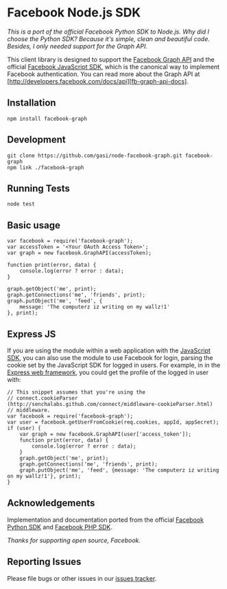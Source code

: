 Facebook Node.js SDK
====================

_This is a port of the official Facebook Python SDK to Node.js.
Why did I choose the Python SDK? Because it's simple, clean and beautiful code.
Besides, I only needed support for the Graph API._

This client library is designed to support the
[Facebook Graph API][fb-graph-api-docs] and the official
[Facebook JavaScript SDK][fb-js-sdk], which is the canonical way to implement
Facebook authentication. You can read more about the Graph API at
[http://developers.facebook.com/docs/api][fb-graph-api-docs].

Installation
------------

    npm install facebook-graph

Development
-----------

    git clone https://github.com/gasi/node-facebook-graph.git facebook-graph
    npm link ./facebook-graph


Running Tests
-------------

    node test

Basic usage
-----------

    var facebook = require('facebook-graph');
    var accessToken = '<Your OAuth Access Token>';
    var graph = new facebook.GraphAPI(accessToken);

    function print(error, data) {
        console.log(error ? error : data);
    }

    graph.getObject('me', print);
    graph.getConnections('me', 'friends', print);
    graph.putObject('me', 'feed', {
        message: 'The computerz iz writing on my wallz!1'
    }, print);

Express JS
----------

If you are using the module within a web application with the
[JavaScript SDK][fb-js-sdk], you can also use the module to use Facebook for
login, parsing the cookie set by the JavaScript SDK for logged in users.
For example, in in the [Express web framework][express-js], you could get the
profile of the logged in user with:


    // This snippet assumes that you're using the
    // connect.cookieParser (http://senchalabs.github.com/connect/middleware-cookieParser.html)
    // middleware.
    var facebook = require('facebook-graph');
    var user = facebook.getUserFromCookie(req.cookies, appId, appSecret);
    if (user) {
        var graph = new facebook.GraphAPI(user['access_token']);
        function print(error, data) {
            console.log(error ? error : data);
        }
        graph.getObject('me', print);
        graph.getConnections('me', 'friends', print);
        graph.putObject('me', 'feed', {message: 'The computerz iz writing on my wallz!1'}, print);
    }


Acknowledgements
----------------

Implementation and documentation ported from the official
[Facebook Python SDK][fb-python-sdk] and [Facebook PHP SDK][fb-php-sdk].

_Thanks for supporting open source, Facebook._

Reporting Issues
----------------

Please file bugs or other issues in our [issues tracker][issues].

[fb-js-sdk]: https://github.com/facebook/connect-js
[fb-graph-api-docs]: http://developers.facebook.com/docs/api
[fb-php-sdk]: https://github.com/facebook/php-sdk
[fb-python-sdk]: https://github.com/facebook/python-sdk
[express-js]: http://expressjs.com
[issues]: https://github.com/gasi/node-facebook/issues
